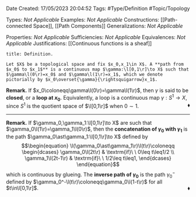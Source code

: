 <div class="topSpace"></div>

Date Created: 17/05/2023 20:04:52
Tags: #Type/Definition #Topic/Topology

Types: <i>Not Applicable</i>
Examples: <i>Not Applicable</i>
Constructions: [[Path-connected Space]], [[Path Components]]
Generalizations: <i>Not Applicable</i>

Properties: <i>Not Applicable</i>
Sufficiencies: <i>Not Applicable</i>
Equivalences: <i>Not Applicable</i>
Justifications: [[Continuous functions is a sheaf]]

``` ad-Definition
title: Definition.

Let $X$ be a topological space and fix $x_0,x_1\in X$. A **path from $x_0$ to $x_1$** is a continuous map $\gamma:\l[0,1\r]\to X$ such that $\gamma\l(0\r)=x_0$ and $\gamma\l(1\r)=x_1$, which we denote pictorially by $x_0\overset{\gamma}{\rightsquigarrow}x_1$.

```

<b>Remark.</b> If $x_0\coloneqq\gamma\l(0\r)=\gamma\l(1\r)$, then $\gamma$ is said to be **closed**, or a **loop at $x_0$**. Equivalently, a loop is a continuous map $\gamma:S^1\to X$, since $S^1$ is the quotient space of $\l[0,1\r]$ when $0\sim1$.<span style="float:right;">$\blacklozenge$</span>

---

<b>Remark.</b> If $\gamma_0,\gamma_1:\l[0,1\r]\to X$ are such that $\gamma_0\l(1\r)=\gamma_1\l(0\r)$, then the **concatenation of $\gamma_0$ with $\gamma_1$** is the path $\gamma_0\ast\gamma_1:\l[0,1\r]\to X$ defined by
$$\begin{equation}
    \l(\gamma_0\ast\gamma_1\r)\l(t\r)\coloneqq
    \begin{dcases}
        \gamma_0\l(2t\r) & \textrm{if}\ \ 0\leq t\leq1/2 \\
        \gamma_1\l(2t-1\r) & \textrm{if}\ \ 1/2\leq t\leq1,
    \end{dcases}
\end{equation}$$
which is continuous by glueing. The **inverse path of $\gamma_0$** is the path $\gamma_0^-$ defined by $\gamma_0^-\l(t\r)\coloneqq\gamma_0\l(1-t\r)$ for all $t\in\l[0,1\r]$.<span style="float:right;">$\blacklozenge$</span>
